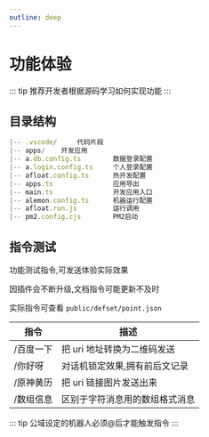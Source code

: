 ```yaml
---
outline: deep
---
```


# 功能体验

::: tip
推荐开发者根据源码学习如何实现功能
:::

## 目录结构

```typescript
|-- .vscode/     代码片段
|-- apps/    开发应用
|-- a.db.config.ts        数据登录配置
|-- a.login.config.ts     个人登录配置
|-- afloat.config.ts      热开发配置
|-- apps.ts               应用导出
|-- main.ts               开发应用入口
|-- alemon.config.ts      机器运行配置
|-- afloat.run.js         运行调用
|-- pm2.config.cjs        PM2启动
```

## 指令测试

功能测试指令,可发送体验实际效果

因插件会不断升级,文档指令可能更新不及时

实际指令可查看 `public/defset/point.json`

| 指令      | 描述                           |
| --------- | ------------------------------ |
| /百度一下 | 把 uri 地址转换为二维码发送    |
| /你好呀   | 对话机锁定效果,拥有前后文记录  |
| /原神黄历 | 把 uri 链接图片发送出来        |
| /数组信息 | 区别于字符消息用的数组格式消息 |

::: tip
公域设定的机器人必须@后才能触发指令
:::
